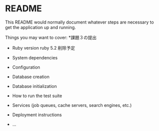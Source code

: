 # README

This README would normally document whatever steps are necessary to get the
application up and running.

Things you may want to cover:
*課題３の提出
* Ruby version
ruby 5.2
削除予定
* System dependencies

* Configuration

* Database creation

* Database initialization

* How to run the test suite

* Services (job queues, cache servers, search engines, etc.)

* Deployment instructions

* ...
